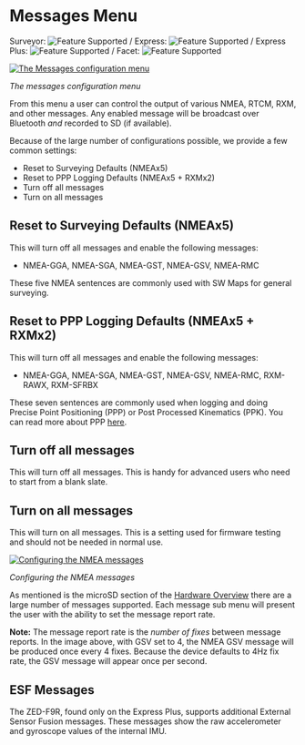 # Messages Menu

Surveyor: ![Feature Supported](https://raw.githubusercontent.com/sparkfun/SparkFun_RTK_Firmware/main/docs/img/GreenDot.png) / Express: ![Feature Supported](https://raw.githubusercontent.com/sparkfun/SparkFun_RTK_Firmware/main/docs/img/GreenDot.png) / Express Plus: ![Feature Supported](https://raw.githubusercontent.com/sparkfun/SparkFun_RTK_Firmware/main/docs/img/GreenDot.png) / Facet: ![Feature Supported](https://raw.githubusercontent.com/sparkfun/SparkFun_RTK_Firmware/main/docs/img/GreenDot.png)

[![The Messages configuration menu](https://cdn.sparkfun.com/assets/learn_tutorials/1/8/5/7/SparkFun_RTK_Express_-_Messages_Menu.jpg)](https://cdn.sparkfun.com/assets/learn_tutorials/1/8/5/7/SparkFun_RTK_Express_-_Messages_Menu.jpg)

*The messages configuration menu*

From this menu a user can control the output of various NMEA, RTCM, RXM, and other messages. Any enabled message will be broadcast over Bluetooth *and* recorded to SD (if available).

Because of the large number of configurations possible, we provide a few common settings:

* Reset to Surveying Defaults (NMEAx5)
* Reset to PPP Logging Defaults (NMEAx5 + RXMx2)
* Turn off all messages
* Turn on all messages

## Reset to Surveying Defaults (NMEAx5)

This will turn off all messages and enable the following messages:

* NMEA-GGA, NMEA-SGA, NMEA-GST, NMEA-GSV, NMEA-RMC

These five NMEA sentences are commonly used with SW Maps for general surveying.

## Reset to PPP Logging Defaults (NMEAx5 + RXMx2)

This will turn off all messages and enable the following messages:

* NMEA-GGA, NMEA-SGA, NMEA-GST, NMEA-GSV, NMEA-RMC, RXM-RAWX, RXM-SFRBX

These seven sentences are commonly used when logging and doing Precise Point Positioning (PPP) or Post Processed Kinematics (PPK). You can read more about PPP [here](https://learn.sparkfun.com/tutorials/how-to-build-a-diy-gnss-reference-station).

## Turn off all messages

This will turn off all messages. This is handy for advanced users who need to start from a blank slate.

## Turn on all messages

This will turn on all messages. This is a setting used for firmware testing and should not be needed in normal use.

[![Configuring the NMEA messages](https://cdn.sparkfun.com/assets/learn_tutorials/1/8/5/7/SparkFun_RTK_Express_-_Messages_Menu_-_NMEA.jpg)](https://cdn.sparkfun.com/assets/learn_tutorials/1/8/5/7/SparkFun_RTK_Express_-_Messages_Menu_-_NMEA.jpg)

*Configuring the NMEA messages*

As mentioned is the microSD section of the [Hardware Overview](https://learn.sparkfun.com/tutorials/sparkfun-rtk-facet-hookup-guide/all#hardware-overview) there are a large number of messages supported. Each message sub menu will present the user with the ability to set the message report rate.

**Note:** The message report rate is the *number of fixes* between message reports. In the image above, with GSV set to 4, the NMEA GSV message will be produced once every 4 fixes. Because the device defaults to 4Hz fix rate, the GSV message will appear once per second.

## ESF Messages

The ZED-F9R, found only on the Express Plus, supports additional External Sensor Fusion messages. These messages show the raw accelerometer and gyroscope values of the internal IMU.